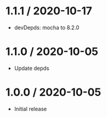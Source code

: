 1.1.1 / 2020-10-17
==================

 * devDepds: mocha to 8.2.0 

 1.1.0 / 2020-10-05
==================

 * Update depds

1.0.0 / 2020-10-05
==================

 * Initial release
